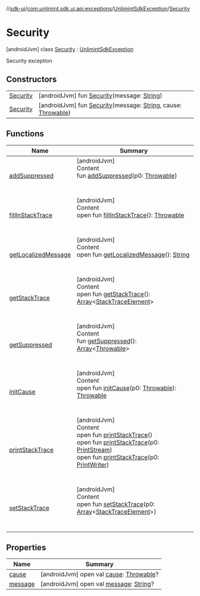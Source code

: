 //[sdk-ui](../../../../index.md)/[com.unlimint.sdk.ui.api.exceptions](../../index.md)/[UnlimintSdkException](../index.md)/[Security](index.md)



# Security  
 [androidJvm] class [Security](index.md) : [UnlimintSdkException](../index.md)

Security exception

   


## Constructors  
  
| | |
|---|---|
| <a name="com.unlimint.sdk.ui.api.exceptions/UnlimintSdkException.Security/Security/#kotlin.String/PointingToDeclaration/"></a>[Security](-security.md)| <a name="com.unlimint.sdk.ui.api.exceptions/UnlimintSdkException.Security/Security/#kotlin.String/PointingToDeclaration/"></a> [androidJvm] fun [Security](-security.md)(message: [String](https://kotlinlang.org/api/latest/jvm/stdlib/kotlin/-string/index.html))   <br>|
| <a name="com.unlimint.sdk.ui.api.exceptions/UnlimintSdkException.Security/Security/#kotlin.String#kotlin.Throwable/PointingToDeclaration/"></a>[Security](-security.md)| <a name="com.unlimint.sdk.ui.api.exceptions/UnlimintSdkException.Security/Security/#kotlin.String#kotlin.Throwable/PointingToDeclaration/"></a> [androidJvm] fun [Security](-security.md)(message: [String](https://kotlinlang.org/api/latest/jvm/stdlib/kotlin/-string/index.html), cause: [Throwable](https://kotlinlang.org/api/latest/jvm/stdlib/kotlin/-throwable/index.html))   <br>|


## Functions  
  
|  Name |  Summary | 
|---|---|
| <a name="kotlin/Throwable/addSuppressed/#kotlin.Throwable/PointingToDeclaration/"></a>[addSuppressed](../-internal-error/index.md#%5Bkotlin%2FThrowable%2FaddSuppressed%2F%23kotlin.Throwable%2FPointingToDeclaration%2F%5D%2FFunctions%2F-1589345172)| <a name="kotlin/Throwable/addSuppressed/#kotlin.Throwable/PointingToDeclaration/"></a>[androidJvm]  <br>Content  <br>fun [addSuppressed](../-internal-error/index.md#%5Bkotlin%2FThrowable%2FaddSuppressed%2F%23kotlin.Throwable%2FPointingToDeclaration%2F%5D%2FFunctions%2F-1589345172)(p0: [Throwable](https://kotlinlang.org/api/latest/jvm/stdlib/kotlin/-throwable/index.html))  <br><br><br>|
| <a name="kotlin/Throwable/fillInStackTrace/#/PointingToDeclaration/"></a>[fillInStackTrace](../-internal-error/index.md#%5Bkotlin%2FThrowable%2FfillInStackTrace%2F%23%2FPointingToDeclaration%2F%5D%2FFunctions%2F-1589345172)| <a name="kotlin/Throwable/fillInStackTrace/#/PointingToDeclaration/"></a>[androidJvm]  <br>Content  <br>open fun [fillInStackTrace](../-internal-error/index.md#%5Bkotlin%2FThrowable%2FfillInStackTrace%2F%23%2FPointingToDeclaration%2F%5D%2FFunctions%2F-1589345172)(): [Throwable](https://kotlinlang.org/api/latest/jvm/stdlib/kotlin/-throwable/index.html)  <br><br><br>|
| <a name="kotlin/Throwable/getLocalizedMessage/#/PointingToDeclaration/"></a>[getLocalizedMessage](../-internal-error/index.md#%5Bkotlin%2FThrowable%2FgetLocalizedMessage%2F%23%2FPointingToDeclaration%2F%5D%2FFunctions%2F-1589345172)| <a name="kotlin/Throwable/getLocalizedMessage/#/PointingToDeclaration/"></a>[androidJvm]  <br>Content  <br>open fun [getLocalizedMessage](../-internal-error/index.md#%5Bkotlin%2FThrowable%2FgetLocalizedMessage%2F%23%2FPointingToDeclaration%2F%5D%2FFunctions%2F-1589345172)(): [String](https://kotlinlang.org/api/latest/jvm/stdlib/kotlin/-string/index.html)  <br><br><br>|
| <a name="kotlin/Throwable/getStackTrace/#/PointingToDeclaration/"></a>[getStackTrace](../-internal-error/index.md#%5Bkotlin%2FThrowable%2FgetStackTrace%2F%23%2FPointingToDeclaration%2F%5D%2FFunctions%2F-1589345172)| <a name="kotlin/Throwable/getStackTrace/#/PointingToDeclaration/"></a>[androidJvm]  <br>Content  <br>open fun [getStackTrace](../-internal-error/index.md#%5Bkotlin%2FThrowable%2FgetStackTrace%2F%23%2FPointingToDeclaration%2F%5D%2FFunctions%2F-1589345172)(): [Array](https://kotlinlang.org/api/latest/jvm/stdlib/kotlin/-array/index.html)<[StackTraceElement](https://developer.android.com/reference/kotlin/java/lang/StackTraceElement.html)>  <br><br><br>|
| <a name="kotlin/Throwable/getSuppressed/#/PointingToDeclaration/"></a>[getSuppressed](../-internal-error/index.md#%5Bkotlin%2FThrowable%2FgetSuppressed%2F%23%2FPointingToDeclaration%2F%5D%2FFunctions%2F-1589345172)| <a name="kotlin/Throwable/getSuppressed/#/PointingToDeclaration/"></a>[androidJvm]  <br>Content  <br>fun [getSuppressed](../-internal-error/index.md#%5Bkotlin%2FThrowable%2FgetSuppressed%2F%23%2FPointingToDeclaration%2F%5D%2FFunctions%2F-1589345172)(): [Array](https://kotlinlang.org/api/latest/jvm/stdlib/kotlin/-array/index.html)<[Throwable](https://kotlinlang.org/api/latest/jvm/stdlib/kotlin/-throwable/index.html)>  <br><br><br>|
| <a name="kotlin/Throwable/initCause/#kotlin.Throwable/PointingToDeclaration/"></a>[initCause](../-internal-error/index.md#%5Bkotlin%2FThrowable%2FinitCause%2F%23kotlin.Throwable%2FPointingToDeclaration%2F%5D%2FFunctions%2F-1589345172)| <a name="kotlin/Throwable/initCause/#kotlin.Throwable/PointingToDeclaration/"></a>[androidJvm]  <br>Content  <br>open fun [initCause](../-internal-error/index.md#%5Bkotlin%2FThrowable%2FinitCause%2F%23kotlin.Throwable%2FPointingToDeclaration%2F%5D%2FFunctions%2F-1589345172)(p0: [Throwable](https://kotlinlang.org/api/latest/jvm/stdlib/kotlin/-throwable/index.html)): [Throwable](https://kotlinlang.org/api/latest/jvm/stdlib/kotlin/-throwable/index.html)  <br><br><br>|
| <a name="kotlin/Throwable/printStackTrace/#/PointingToDeclaration/"></a>[printStackTrace](../-internal-error/index.md#%5Bkotlin%2FThrowable%2FprintStackTrace%2F%23%2FPointingToDeclaration%2F%5D%2FFunctions%2F-1589345172)| <a name="kotlin/Throwable/printStackTrace/#/PointingToDeclaration/"></a>[androidJvm]  <br>Content  <br>open fun [printStackTrace](../-internal-error/index.md#%5Bkotlin%2FThrowable%2FprintStackTrace%2F%23%2FPointingToDeclaration%2F%5D%2FFunctions%2F-1589345172)()  <br>open fun [printStackTrace](../-internal-error/index.md#%5Bkotlin%2FThrowable%2FprintStackTrace%2F%23java.io.PrintStream%2FPointingToDeclaration%2F%5D%2FFunctions%2F-1589345172)(p0: [PrintStream](https://developer.android.com/reference/kotlin/java/io/PrintStream.html))  <br>open fun [printStackTrace](../-internal-error/index.md#%5Bkotlin%2FThrowable%2FprintStackTrace%2F%23java.io.PrintWriter%2FPointingToDeclaration%2F%5D%2FFunctions%2F-1589345172)(p0: [PrintWriter](https://developer.android.com/reference/kotlin/java/io/PrintWriter.html))  <br><br><br>|
| <a name="kotlin/Throwable/setStackTrace/#kotlin.Array[java.lang.StackTraceElement]/PointingToDeclaration/"></a>[setStackTrace](../-internal-error/index.md#%5Bkotlin%2FThrowable%2FsetStackTrace%2F%23kotlin.Array%5Bjava.lang.StackTraceElement%5D%2FPointingToDeclaration%2F%5D%2FFunctions%2F-1589345172)| <a name="kotlin/Throwable/setStackTrace/#kotlin.Array[java.lang.StackTraceElement]/PointingToDeclaration/"></a>[androidJvm]  <br>Content  <br>open fun [setStackTrace](../-internal-error/index.md#%5Bkotlin%2FThrowable%2FsetStackTrace%2F%23kotlin.Array%5Bjava.lang.StackTraceElement%5D%2FPointingToDeclaration%2F%5D%2FFunctions%2F-1589345172)(p0: [Array](https://kotlinlang.org/api/latest/jvm/stdlib/kotlin/-array/index.html)<[StackTraceElement](https://developer.android.com/reference/kotlin/java/lang/StackTraceElement.html)>)  <br><br><br>|


## Properties  
  
|  Name |  Summary | 
|---|---|
| <a name="com.unlimint.sdk.ui.api.exceptions/UnlimintSdkException.Security/cause/#/PointingToDeclaration/"></a>[cause](index.md#%5Bcom.unlimint.sdk.ui.api.exceptions%2FUnlimintSdkException.Security%2Fcause%2F%23%2FPointingToDeclaration%2F%5D%2FProperties%2F-1589345172)| <a name="com.unlimint.sdk.ui.api.exceptions/UnlimintSdkException.Security/cause/#/PointingToDeclaration/"></a> [androidJvm] open val [cause](index.md#%5Bcom.unlimint.sdk.ui.api.exceptions%2FUnlimintSdkException.Security%2Fcause%2F%23%2FPointingToDeclaration%2F%5D%2FProperties%2F-1589345172): [Throwable](https://kotlinlang.org/api/latest/jvm/stdlib/kotlin/-throwable/index.html)?   <br>|
| <a name="com.unlimint.sdk.ui.api.exceptions/UnlimintSdkException.Security/message/#/PointingToDeclaration/"></a>[message](index.md#%5Bcom.unlimint.sdk.ui.api.exceptions%2FUnlimintSdkException.Security%2Fmessage%2F%23%2FPointingToDeclaration%2F%5D%2FProperties%2F-1589345172)| <a name="com.unlimint.sdk.ui.api.exceptions/UnlimintSdkException.Security/message/#/PointingToDeclaration/"></a> [androidJvm] open val [message](index.md#%5Bcom.unlimint.sdk.ui.api.exceptions%2FUnlimintSdkException.Security%2Fmessage%2F%23%2FPointingToDeclaration%2F%5D%2FProperties%2F-1589345172): [String](https://kotlinlang.org/api/latest/jvm/stdlib/kotlin/-string/index.html)?   <br>|

